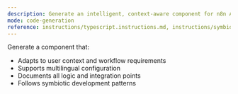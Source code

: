 ```yaml
---
description: Generate an intelligent, context-aware component for n8n AI Copilot.
mode: code-generation
reference: instructions/typescript.instructions.md, instructions/symbiotic_development.instructions.md
---
```


Generate a component that:
- Adapts to user context and workflow requirements
- Supports multilingual configuration
- Documents all logic and integration points
- Follows symbiotic development patterns

